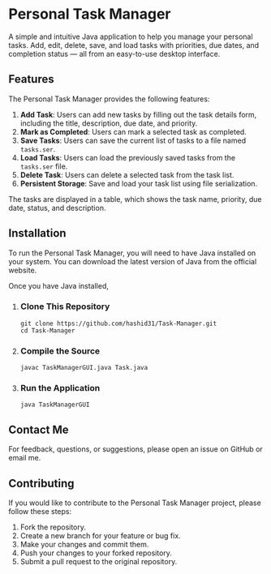 # Personal Task Manager

A simple and intuitive Java application to help you manage your personal tasks. Add, edit, delete, save, and load tasks with priorities, due dates, and completion status — all from an easy-to-use desktop interface.


## Features

The Personal Task Manager provides the following features:

1. **Add Task**: Users can add new tasks by filling out the task details form, including the title, description, due date, and priority.
2. **Mark as Completed**: Users can mark a selected task as completed.
3. **Save Tasks**: Users can save the current list of tasks to a file named `tasks.ser`.
4. **Load Tasks**: Users can load the previously saved tasks from the `tasks.ser` file.
5. **Delete Task**: Users can delete a selected task from the task list.
6. **Persistent Storage**: Save and load your task list using file serialization.

The tasks are displayed in a table, which shows the task name, priority, due date, status, and description.

## Installation

To run the Personal Task Manager, you will need to have Java installed on your system. You can download the latest version of Java from the official website.

Once you have Java installed, 
1. ### Clone This Repository
   ```
   git clone https://github.com/hashid31/Task-Manager.git
   cd Task-Manager
   ```
2. ### Compile the Source
   ```
   javac TaskManagerGUI.java Task.java
   ```
3. ### Run the Application
   ```
   java TaskManagerGUI
   ```
## Contact Me

For feedback, questions, or suggestions, please open an issue on GitHub or email me.

## Contributing

If you would like to contribute to the Personal Task Manager project, please follow these steps:

1. Fork the repository.
2. Create a new branch for your feature or bug fix.
3. Make your changes and commit them.
4. Push your changes to your forked repository.
5. Submit a pull request to the original repository.
